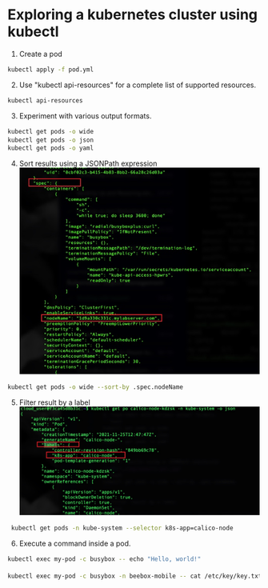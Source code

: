 # Exploring a kubernetes cluster using kubectl

1. Create a pod
```bash
kubectl apply -f pod.yml
```

2.  Use "kubectl api-resources" for a complete list of supported resources.
```bash
kubectl api-resources
```

3. Experiment with various output formats.
```bash
kubectl get pods -o wide
kubectl get pods -o json
kubectl get pods -o yaml
```

4. Sort results using a JSONPath expression
![img](./img/kubectl-get.jpg)
```bash
kubectl get pods -o wide --sort-by .spec.nodeName
```

5. Filter result by a label
![img](./img/kubectl-get-filter.jpg)
```bash
 kubectl get pods -n kube-system --selector k8s-app=calico-node
 ```

 6. Execute a command inside a pod.
 ```bash
 kubectl exec my-pod -c busybox -- echo "Hello, world!"

 kubectl exec my-pod -c busybox -n beebox-mobile -- cat /etc/key/key.txt > /home/cloud_user/key.txt
 ```